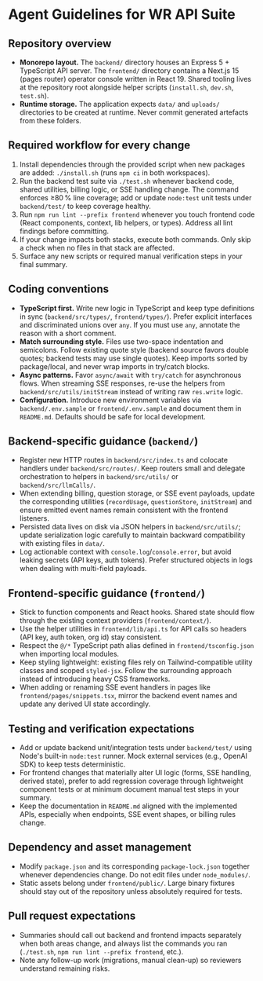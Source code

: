 # Agent Guidelines for WR API Suite

## Repository overview
- **Monorepo layout.** The `backend/` directory houses an Express 5 + TypeScript API server. The `frontend/` directory contains a Next.js 15 (pages router) operator console written in React 19. Shared tooling lives at the repository root alongside helper scripts (`install.sh`, `dev.sh`, `test.sh`).
- **Runtime storage.** The application expects `data/` and `uploads/` directories to be created at runtime. Never commit generated artefacts from these folders.

## Required workflow for every change
1. Install dependencies through the provided script when new packages are added: `./install.sh` (runs `npm ci` in both workspaces).
2. Run the backend test suite via `./test.sh` whenever backend code, shared utilities, billing logic, or SSE handling change. The command enforces ≥80 % line coverage; add or update `node:test` unit tests under `backend/test/` to keep coverage healthy.
3. Run `npm run lint --prefix frontend` whenever you touch frontend code (React components, context, lib helpers, or types). Address all lint findings before committing.
4. If your change impacts both stacks, execute both commands. Only skip a check when no files in that stack are affected.
5. Surface any new scripts or required manual verification steps in your final summary.

## Coding conventions
- **TypeScript first.** Write new logic in TypeScript and keep type definitions in sync (`backend/src/types/`, `frontend/types/`). Prefer explicit interfaces and discriminated unions over `any`. If you must use `any`, annotate the reason with a short comment.
- **Match surrounding style.** Files use two-space indentation and semicolons. Follow existing quote style (backend source favors double quotes; backend tests may use single quotes). Keep imports sorted by package/local, and never wrap imports in try/catch blocks.
- **Async patterns.** Favor `async/await` with `try/catch` for asynchronous flows. When streaming SSE responses, re-use the helpers from `backend/src/utils/initStream` instead of writing raw `res.write` logic.
- **Configuration.** Introduce new environment variables via `backend/.env.sample` or `frontend/.env.sample` and document them in `README.md`. Defaults should be safe for local development.

## Backend-specific guidance (`backend/`)
- Register new HTTP routes in `backend/src/index.ts` and colocate handlers under `backend/src/routes/`. Keep routers small and delegate orchestration to helpers in `backend/src/utils/` or `backend/src/llmCalls/`.
- When extending billing, question storage, or SSE event payloads, update the corresponding utilities (`recordUsage`, `questionStore`, `initStream`) and ensure emitted event names remain consistent with the frontend listeners.
- Persisted data lives on disk via JSON helpers in `backend/src/utils/`; update serialization logic carefully to maintain backward compatibility with existing files in `data/`.
- Log actionable context with `console.log`/`console.error`, but avoid leaking secrets (API keys, auth tokens). Prefer structured objects in logs when dealing with multi-field payloads.

## Frontend-specific guidance (`frontend/`)
- Stick to function components and React hooks. Shared state should flow through the existing context providers (`frontend/context/`).
- Use the helper utilities in `frontend/lib/api.ts` for API calls so headers (API key, auth token, org id) stay consistent.
- Respect the `@/*` TypeScript path alias defined in `frontend/tsconfig.json` when importing local modules.
- Keep styling lightweight: existing files rely on Tailwind-compatible utility classes and scoped `styled-jsx`. Follow the surrounding approach instead of introducing heavy CSS frameworks.
- When adding or renaming SSE event handlers in pages like `frontend/pages/snippets.tsx`, mirror the backend event names and update any derived UI state accordingly.

## Testing and verification expectations
- Add or update backend unit/integration tests under `backend/test/` using Node's built-in `node:test` runner. Mock external services (e.g., OpenAI SDK) to keep tests deterministic.
- For frontend changes that materially alter UI logic (forms, SSE handling, derived state), prefer to add regression coverage through lightweight component tests or at minimum document manual test steps in your summary.
- Keep the documentation in `README.md` aligned with the implemented APIs, especially when endpoints, SSE event shapes, or billing rules change.

## Dependency and asset management
- Modify `package.json` and its corresponding `package-lock.json` together whenever dependencies change. Do not edit files under `node_modules/`.
- Static assets belong under `frontend/public/`. Large binary fixtures should stay out of the repository unless absolutely required for tests.

## Pull request expectations
- Summaries should call out backend and frontend impacts separately when both areas change, and always list the commands you ran (`./test.sh`, `npm run lint --prefix frontend`, etc.).
- Note any follow-up work (migrations, manual clean-up) so reviewers understand remaining risks.

